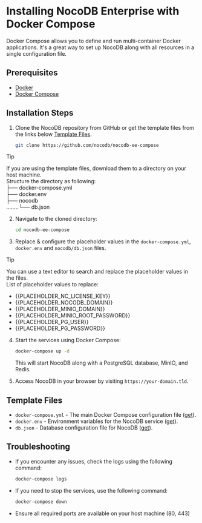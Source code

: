 # Installing NocoDB Enterprise with Docker Compose

Docker Compose allows you to define and run multi-container Docker applications. It's a great way to set up NocoDB along with all resources in a single configuration file.

## Prerequisites

- [Docker](https://www.docker.com/get-started)
- [Docker Compose](https://docs.docker.com/compose/install/)

## Installation Steps

1. Clone the NocoDB repository from GitHub or get the template files from the links below [Template Files](#template-files).

    ```bash
    git clone https://github.com/nocodb/nocodb-ee-compose
    ```

> [!TIP]
> If you are using the template files, download them to a directory on your host machine. \
> Structure the directory as following: \
> ├── docker-compose.yml \
> ├── docker.env \
> ├── nocodb \
> ........└── db.json

2. Navigate to the cloned directory:

    ```bash
    cd nocodb-ee-compose
    ```

3. Replace & configure the placeholder values in the `docker-compose.yml`, `docker.env` and `nocodb/db.json` files.

> [!TIP]
> You can use a text editor to search and replace the placeholder values in the files. \
> List of placeholder values to replace:
>
> - {{PLACEHOLDER_NC_LICENSE_KEY}}
> - {{PLACEHOLDER_NOCODB_DOMAIN}}
> - {{PLACEHOLDER_MINIO_DOMAIN}}
> - {{PLACEHOLDER_MINIO_ROOT_PASSWORD}}
> - {{PLACEHOLDER_PG_USER}}
> - {{PLACEHOLDER_PG_PASSWORD}}

4. Start the services using Docker Compose:

    ```bash
    docker-compose up -d
    ```

    This will start NocoDB along with a PostgreSQL database, MinIO, and Redis.

5. Access NocoDB in your browser by visiting `https://your-domain.tld`.

## Template Files

- `docker-compose.yml` - The main Docker Compose configuration file ([get](https://raw.githubusercontent.com/nocodb/nocodb-ee-compose/refs/heads/main/docker-compose.yml)).
- `docker.env` - Environment variables for the NocoDB service ([get](https://raw.githubusercontent.com/nocodb/nocodb-ee-compose/refs/heads/main/docker.env)).
- `db.json` - Database configuration file for NocoDB ([get](https://raw.githubusercontent.com/nocodb/nocodb-ee-compose/refs/heads/main/nocodb/db.json)).

## Troubleshooting

- If you encounter any issues, check the logs using the following command:

    ```bash
    docker-compose logs
    ```
  
- If you need to stop the services, use the following command:

    ```bash
    docker-compose down
    ```
  
- Ensure all required ports are available on your host machine (80, 443)
